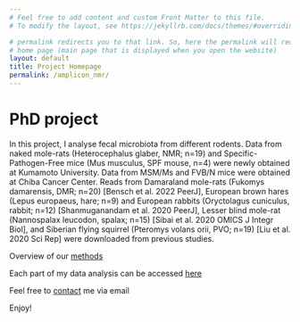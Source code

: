 ```yaml
---
# Feel free to add content and custom Front Matter to this file.
# To modify the layout, see https://jekyllrb.com/docs/themes/#overriding-theme-defaults

# permalink redirects you to that link. So, here the permalink will redirect to the 
# home page (main page that is displayed when you open the website)
layout: default
title: Project Homepage
permalink: /amplicon_nmr/
---
```


# PhD project
In this project, I analyse fecal microbiota from different rodents. Data from naked mole-rats (Heterocephalus glaber, NMR; n=19) and Specific-Pathogen-Free mice (Mus musculus, SPF mouse, n=4) were newly obtained at Kumamoto University. Data from MSM/Ms and FVB/N mice were obtained at Chiba Cancer Center. Reads from Damaraland mole-rats (Fukomys damarensis, DMR; n=20) [Bensch et al. 2022 PeerJ], European brown hares (Lepus europaeus, hare; n=9) and European rabbits (Oryctolagus cuniculus, rabbit; n=12) [Shanmuganandam et al. 2020 PeerJ], Lesser blind mole-rat (Nannospalax leucodon, spalax; n=15) [Sibai et al. 2020 OMICS J Integr Biol], and Siberian flying squirrel (Pteromys volans orii, PVO; n=19) [Liu et al. 2020 Sci Rep] were downloaded from previous studies.

Overview of our [methods](/amplicon_nmr/methods)

Each part of my data analysis can be accessed [here](/amplicon_nmr/vignettes)

Feel free to [contact](/contact) me via email 

Enjoy!